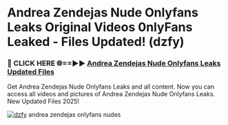# Andrea Zendejas Nude Onlyfans Leaks Original Videos 0nlyFans Leaked - Files Updated! (dzfy)

<h3>🔴 CLICK HERE 🌐==►► <a href="https://tinyurl.com/3hn5wdd3" rel="nofollow">Andrea Zendejas Nude Onlyfans Leaks Updated Files</a></h3>

Get Andrea Zendejas Nude Onlyfans Leaks and all content. Now you can access all videos and pictures of Andrea Zendejas Nude Onlyfans Leaks. New Updated Files 2025!

[![dzfy](https://i.imgur.com/4HnBqBT.gif)](https://tinyurl.com/3hn5wdd3)
andrea zendejas onlyfans nudes